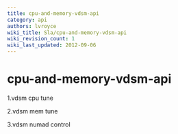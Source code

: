```yaml
---
title: cpu-and-memory-vdsm-api
category: api
authors: lvroyce
wiki_title: Sla/cpu-and-memory-vdsm-api
wiki_revision_count: 1
wiki_last_updated: 2012-09-06
---
```


# cpu-and-memory-vdsm-api

1.vdsm cpu tune

2.vdsm mem tune

3.vdsm numad control
